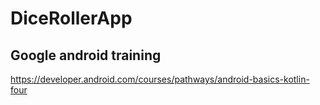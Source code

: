 # DiceRollerApp
## Google android training
https://developer.android.com/courses/pathways/android-basics-kotlin-four
